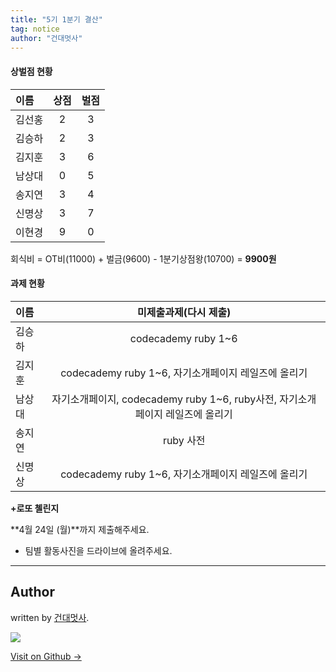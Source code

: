 ```yaml
---
title: "5기 1분기 결산"
tag: notice
author: "건대멋사"
---
```



#### 상벌점 현황

| 	이름	| 상점   | 벌점|
| :----- | :-----------: | :-----------: |
|김선홍|2|3|
|김승하|2|3|
|김지훈|3|6|
|남상대|0|5|
|송지연|3|4|
|신명상|3|7|
|이현경|9|0|

회식비 = OT비(11000) + 벌금(9600) - 1분기상점왕(10700) = **9900원**


#### 과제 현황

| 	이름	| 미제출과제(다시 제출)  |
| :----- | :-----------: |
|김승하|codecademy ruby 1~6|
|김지훈|codecademy ruby 1~6, 자기소개페이지 레일즈에 올리기|
|남상대|자기소개페이지, codecademy ruby 1~6, ruby사전, 자기소개페이지 레일즈에 올리기|
|송지연|ruby 사전|
|신명상|codecademy ruby 1~6, 자기소개페이지 레일즈에 올리기|

**+로또 첼린지**

**4월 24일 (월)**까지 제출해주세요.



- 팀별 활동사진을 드라이브에 올려주세요.

---

## Author

written by [건대멋사](likelionkonkuk.github.io).

![](https://avatars.githubusercontent.com/likelionkonkuk?v=2&s=100)

<a href="https://github.com/likelionkonkuk" target="_blank" class="btn btn-black"><i class="fa fa-github fa-lg"></i> Visit on Github &rarr;</a>